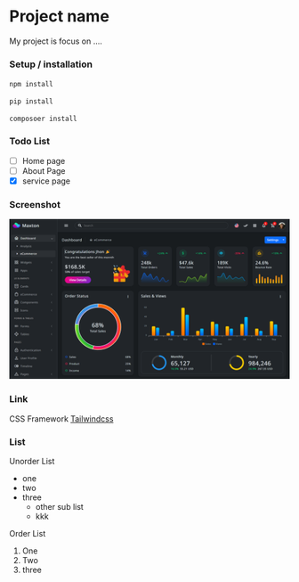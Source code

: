 # Project name
My project is focus on ....

### Setup / installation

`npm install`

`pip install`

`composoer install`

### Todo List
- [ ]  Home page
- [ ] About Page
- [x] service page

### Screenshot
![Dasboard](dashboard.png)

### Link
CSS Framework [Tailwindcss](https://tailwindcss.com/)
### List 
Unorder List
- one
- two
- three
    - other sub list
    - kkk

Order List
1. One
2. Two
3. three